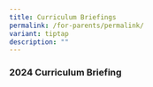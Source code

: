 ```yaml
---
title: Curriculum Briefings
permalink: /for-parents/permalink/
variant: tiptap
description: ""
---
```

<h3>2024 Curriculum Briefing</h3><p></p>